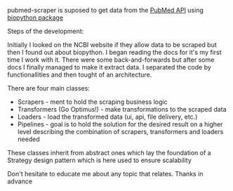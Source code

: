 pubmed-scraper is suposed to get data from the [PubMed API](https://www.ncbi.nlm.nih.gov/home/develop/api/) using [biopython package](https://biopython.org/wiki/Documentation)

Steps of the development:

Initially I looked on the NCBI website if they allow data to be scraped but then I found out about biopython.
I began reading the docs for it's my first time I work with it. There were some back-and-forwards but after some docs I finally managed to make it extract data.
I separated the code by functionallities and then tought of an architecture.

There are four main classes:
- Scrapers - ment to hold the scraping business logic
- Transformers (Go Optimus!) - make transformations to the scraped data
- Loaders - load the transformed data (ui, api, file delivery, etc.)
- Pipelines - goal is to hold the solution for the desired result on a higher level describing the combination of scrapers, transformers and loaders needed

These classes inherit from abstract ones which lay the foundation of a Strategy design pattern which is here used to ensure scalability

Don't hesitate to educate me about any topic that relates. Thanks in advance
